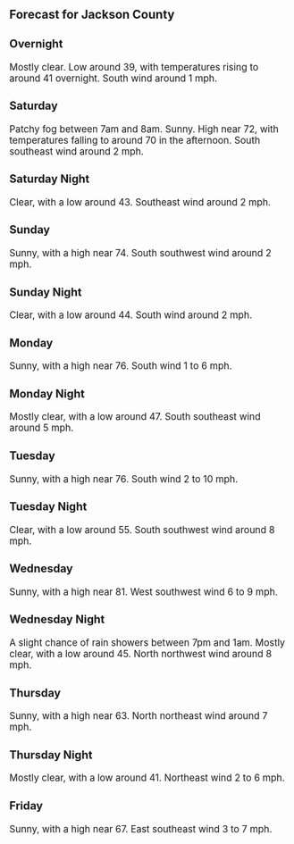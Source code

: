 <div>
   <h2>Forecast for Jackson County</h2>
   <p>
      <div style="font-size:120%">
         <h3>Overnight</h3>Mostly clear. Low around 39, with temperatures rising to around 41 overnight. South wind around 1 mph.<br></div>
   </p>
   <p>
      <div style="font-size:120%">
         <h3>Saturday</h3>Patchy fog between 7am and 8am. Sunny. High near 72, with temperatures falling to around 70 in the afternoon. South southeast
         wind around 2 mph.<br></div>
   </p>
   <p>
      <div style="font-size:120%">
         <h3>Saturday Night</h3>Clear, with a low around 43. Southeast wind around 2 mph.<br></div>
   </p>
   <p>
      <div style="font-size:120%">
         <h3>Sunday</h3>Sunny, with a high near 74. South southwest wind around 2 mph.<br></div>
   </p>
   <p>
      <div style="font-size:120%">
         <h3>Sunday Night</h3>Clear, with a low around 44. South wind around 2 mph.<br></div>
   </p>
   <p>
      <div style="font-size:120%">
         <h3>Monday</h3>Sunny, with a high near 76. South wind 1 to 6 mph.<br></div>
   </p>
   <p>
      <div style="font-size:120%">
         <h3>Monday Night</h3>Mostly clear, with a low around 47. South southeast wind around 5 mph.<br></div>
   </p>
   <p>
      <div style="font-size:120%">
         <h3>Tuesday</h3>Sunny, with a high near 76. South wind 2 to 10 mph.<br></div>
   </p>
   <p>
      <div style="font-size:120%">
         <h3>Tuesday Night</h3>Clear, with a low around 55. South southwest wind around 8 mph.<br></div>
   </p>
   <p>
      <div style="font-size:120%">
         <h3>Wednesday</h3>Sunny, with a high near 81. West southwest wind 6 to 9 mph.<br></div>
   </p>
   <p>
      <div style="font-size:120%">
         <h3>Wednesday Night</h3>A slight chance of rain showers between 7pm and 1am. Mostly clear, with a low around 45. North northwest wind around 8 mph.<br></div>
   </p>
   <p>
      <div style="font-size:120%">
         <h3>Thursday</h3>Sunny, with a high near 63. North northeast wind around 7 mph.<br></div>
   </p>
   <p>
      <div style="font-size:120%">
         <h3>Thursday Night</h3>Mostly clear, with a low around 41. Northeast wind 2 to 6 mph.<br></div>
   </p>
   <p>
      <div style="font-size:120%">
         <h3>Friday</h3>Sunny, with a high near 67. East southeast wind 3 to 7 mph.<br></div>
   </p>
</div>
